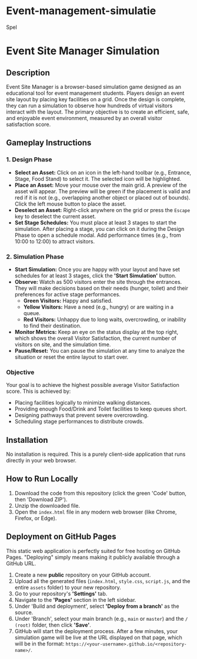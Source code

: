 # Event-management-simulatie
Spel
# Event Site Manager Simulation

## Description
Event Site Manager is a browser-based simulation game designed as an educational tool for event management students. Players design an event site layout by placing key facilities on a grid. Once the design is complete, they can run a simulation to observe how hundreds of virtual visitors interact with the layout. The primary objective is to create an efficient, safe, and enjoyable event environment, measured by an overall visitor satisfaction score.

## Gameplay Instructions

### 1. Design Phase
- **Select an Asset:** Click on an icon in the left-hand toolbar (e.g., Entrance, Stage, Food Stand) to select it. The selected icon will be highlighted.
- **Place an Asset:** Move your mouse over the main grid. A preview of the asset will appear. The preview will be green if the placement is valid and red if it is not (e.g., overlapping another object or placed out of bounds). Click the left mouse button to place the asset.
- **Deselect an Asset:** Right-click anywhere on the grid or press the `Escape` key to deselect the current asset.
- **Set Stage Schedules:** You must place at least 3 stages to start the simulation. After placing a stage, you can click on it during the Design Phase to open a schedule modal. Add performance times (e.g., from 10:00 to 12:00) to attract visitors.

### 2. Simulation Phase
- **Start Simulation:** Once you are happy with your layout and have set schedules for at least 3 stages, click the **'Start Simulation'** button.
- **Observe:** Watch as 500 visitors enter the site through the entrances. They will make decisions based on their needs (hunger, toilet) and their preferences for active stage performances.
    - **Green Visitors:** Happy and satisfied.
    - **Yellow Visitors:** Have a need (e.g., hungry) or are waiting in a queue.
    - **Red Visitors:** Unhappy due to long waits, overcrowding, or inability to find their destination.
- **Monitor Metrics:** Keep an eye on the status display at the top right, which shows the overall Visitor Satisfaction, the current number of visitors on site, and the simulation time.
- **Pause/Reset:** You can pause the simulation at any time to analyze the situation or reset the entire layout to start over.

### Objective
Your goal is to achieve the highest possible average Visitor Satisfaction score. This is achieved by:
- Placing facilities logically to minimize walking distances.
- Providing enough Food/Drink and Toilet facilities to keep queues short.
- Designing pathways that prevent severe overcrowding.
- Scheduling stage performances to distribute crowds.

## Installation
No installation is required. This is a purely client-side application that runs directly in your web browser.

## How to Run Locally
1. Download the code from this repository (click the green 'Code' button, then 'Download ZIP').
2. Unzip the downloaded file.
3. Open the `index.html` file in any modern web browser (like Chrome, Firefox, or Edge).

## Deployment on GitHub Pages
This static web application is perfectly suited for free hosting on GitHub Pages. "Deploying" simply means making it publicly available through a GitHub URL.

1. Create a new **public** repository on your GitHub account.
2. Upload all the generated files (`index.html`, `style.css`, `script.js`, and the entire `assets` folder) to your new repository.
3. Go to your repository's **'Settings'** tab.
4. Navigate to the **'Pages'** section in the left sidebar.
5. Under 'Build and deployment', select **'Deploy from a branch'** as the source.
6. Under 'Branch', select your main branch (e.g., `main` or `master`) and the `/ (root)` folder, then click **'Save'**.
7. GitHub will start the deployment process. After a few minutes, your simulation game will be live at the URL displayed on that page, which will be in the format: `https://<your-username>.github.io/<repository-name>/`.
